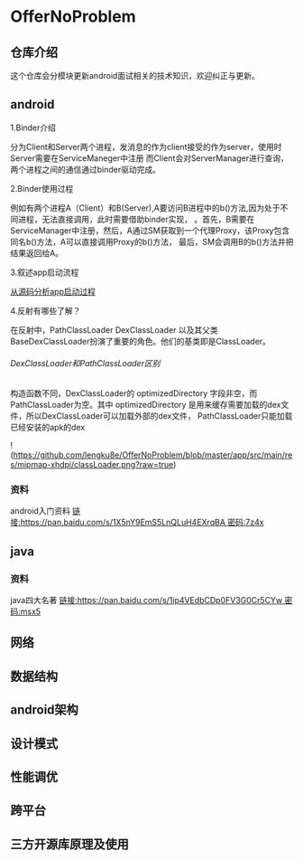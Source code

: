 OfferNoProblem
==============
## 仓库介绍

  这个仓库会分模块更新android面试相关的技术知识，欢迎纠正与更新。
## android
1.Binder介绍

分为Client和Server两个进程，发消息的作为client接受的作为server，使用时Server需要在ServiceManeger中注册
而Client会对ServerManager进行查询，两个进程之间的通信通过binder驱动完成。

2.Binder使用过程

例如有两个进程A（Client）和B(Server),A要访问B进程中的b()方法,因为处于不同进程，无法直接调用，此时需要借助binder实现，
。首先，B需要在ServiceManager中注册，然后，A通过SM获取到一个代理Proxy，该Proxy包含同名b()方法，A可以直接调用Proxy的b()方法，
最后，SM会调用B的b()方法并把结果返回给A。

3.叙述app启动流程

[从源码分析app启动过程](https://www.jianshu.com/p/602aec6f1209)

4.反射有哪些了解？

在反射中，PathClassLoader DexClassLoader 以及其父类 BaseDexClassLoader扮演了重要的角色。他们的基类即是ClassLoader。
###### DexClassLoader和PathClassLoader区别
构造函数不同，DexClassLoader的 optimizedDirectory 字段非空，而PathClassLoader为空。其中 optimizedDirectory 是用来缓存需要加载的dex文件，所以DexClassLoader可以加载外部的dex文件，
PathClassLoader只能加载已经安装的apk的dex

!(https://github.com/lengku8e/OfferNoProblem/blob/master/app/src/main/res/mipmap-xhdpi/classLoader.png?raw=true)





 


### 资料
android入门资料 [链接:https://pan.baidu.com/s/1X5nY9EmS5LnQLuH4EXrqBA  密码:7z4x](android入门资料)
## java
### 资料
java四大名著 [链接:https://pan.baidu.com/s/1ip4VEdbCDp0FV3G0Cr5CYw  密码:msx5](java四大名著)


## 网络


## 数据结构


## android架构


## 设计模式


## 性能调优


## 跨平台


## 三方开源库原理及使用



